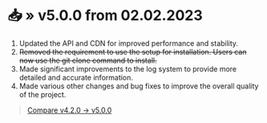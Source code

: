 # 📥 » v5.0.0 from 02.02.2023
1. Updated the API and CDN for improved performance and stability.
2. ~~Removed the requirement to use the setup for installation. Users can now use the git clone command to install.~~
3. Made significant improvements to the log system to provide more detailed and accurate information.
4. Made various other changes and bug fixes to improve the overall quality of the project.

> [Compare v4.2.0 -> v5.0.0](https://github.com/sefinek24/Genshin-Impact-ReShade/compare/v4.2.0...v5.0.0)